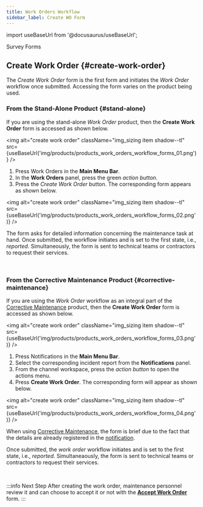 ```yaml
---
title: Work Orders Workflow
sidebar_label: Create WO Form
---
```


import useBaseUrl from '@docusaurus/useBaseUrl'; 

<span className="hero__title">Survey Forms</span>
<br/>

## Create Work Order {#create-work-order}
The _Create Work Order_ form is the first form and initiates the _Work Order_ workflow once submitted. Accessing the form varies on the product being used.


### From the Stand-Alone Product {#stand-alone}

<div className="alert alert--primary">

If you are using the stand-alone _Work Order_ product, then the **Create Work Order** form is accessed as shown below.

<img alt="create work order" className="img_sizing item shadow--tl" src={useBaseUrl('img/products/products_work_orders_workflow_forms_01.png')} />
<br/>

1. Press <span className="badge badge--primary">Work Orders</span> in the **Main Menu Bar**.
2. In the **Work Orders** panel, press the green _action button_.
3. Press the _Create Work Order_ button. The corresponding form appears as shown below.

<img alt="create work order" className="img_sizing item shadow--tl" src={useBaseUrl('img/products/products_work_orders_workflow_forms_02.png')} />
<br/>

The form asks for detailed information concerning the maintenance task at hand. Once submitted, the workflow initiates and is set to the first state, i.e., _reported_. Simultaneously, the form is sent to technical teams or contractors to request their services.

</div>
<br/>

### From the Corrective Maintenance Product {#corrective-maintenance}

<div className="alert alert--primary">

If you are using the _Work Order_ workflow as an integral part of the [Corrective Maintenance](/docs/products/corrective_maintenance/cm_overview) product, then the **Create Work Order** form is accessed as shown below.

<img alt="create work order" className="img_sizing item shadow--tl" src={useBaseUrl('img/products/products_work_orders_workflow_forms_03.png')} />
<br/>

1. Press <span className="badge badge--primary">Notifications</span> in the **Main Menu Bar**.
2. Select the corresponding incident report from the **Notifications** panel.
3. From the channel workspace, press the _action button_ to open the actions menu.
4. Press **Create Work Order**. The corresponding form will appear as shown below.

<img alt="create work order" className="img_sizing item shadow--tl" src={useBaseUrl('img/products/products_work_orders_workflow_forms_04.png')} />
<br/>

When using [Corrective Maintenance](/docs/products/corrective_maintenance/cm_overview), the form is brief due to the fact that the details are already registered in the [notification](/docs/products/workflows/notifications/overview).

Once submitted, the _work order_ workflow initiates and is set to the first state, i.e., _reported_. Simultaneaously, the form is sent to technical teams or contractors to request their services.

</div>
<br/>

:::info Next Step
After creating the work order, maintenance personnel review it and can choose to accept it or not with the [**Accept Work Order**](/docs/products/workflows/work_orders/surveys-accept-wo) form.
:::
